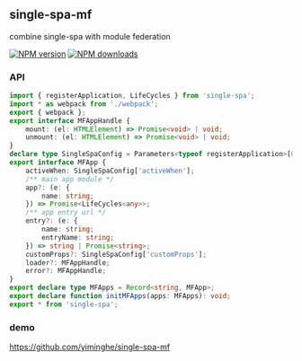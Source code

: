## single-spa-mf

combine single-spa with module federation

[![NPM version](https://badge.fury.io/js/single-spa-mf.png)](http://badge.fury.io/js/single-spa-mf)
[![NPM downloads](http://img.shields.io/npm/dm/single-spa-mf.svg)](https://npmjs.org/package/single-spa-mf)


### API

```ts
import { registerApplication, LifeCycles } from 'single-spa';
import * as webpack from './webpack';
export { webpack };
export interface MFAppHandle {
    mount: (el: HTMLElement) => Promise<void> | void;
    unmount: (el: HTMLElement) => Promise<void> | void;
}
declare type SingleSpaConfig = Parameters<typeof registerApplication>[0];
export interface MFApp {
    activeWhen: SingleSpaConfig['activeWhen'];
    /** main app module */
    app?: (e: {
        name: string;
    }) => Promise<LifeCycles<any>>;
    /** app entry url */
    entry?: (e: {
        name: string;
        entryName: string;
    }) => string | Promise<string>;
    customProps?: SingleSpaConfig['customProps'];
    loader?: MFAppHandle;
    error?: MFAppHandle;
}
export declare type MFApps = Record<string, MFApp>;
export declare function initMFApps(apps: MFApps): void;
export * from 'single-spa';

```

### demo

https://github.com/yiminghe/single-spa-mf

